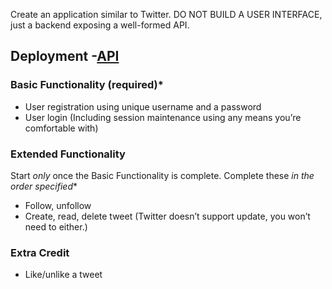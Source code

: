Create an application similar to Twitter. DO NOT BUILD A USER INTERFACE, just a backend exposing a well-formed API. 

## Deployment -[API](615429df27d7348de83c0621)

### Basic Functionality (required)* 

- User registration using unique username and a password
- User login (Including session maintenance using any means you’re comfortable with)

### Extended Functionality

Start *only* once the Basic Functionality is complete. Complete these *in the order specified** 

- Follow, unfollow
- Create, read, delete tweet (Twitter doesn’t support update, you won’t need to either.)


### Extra Credit

- Like/unlike a tweet
